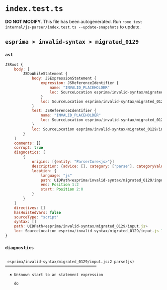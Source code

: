 # `index.test.ts`

**DO NOT MODIFY**. This file has been autogenerated. Run `rome test internal/js-parser/index.test.ts --update-snapshots` to update.

## `esprima > invalid-syntax > migrated_0129`

### `ast`

```javascript
JSRoot {
	body: [
		JSDoWhileStatement {
			body: JSExpressionStatement {
				expression: JSReferenceIdentifier {
					name: "INVALID_PLACEHOLDER"
					loc: SourceLocation esprima/invalid-syntax/migrated_0129/input.js 2:0-2:0
				}
				loc: SourceLocation esprima/invalid-syntax/migrated_0129/input.js 2:0-2:0
			}
			test: JSReferenceIdentifier {
				name: "INVALID_PLACEHOLDER"
				loc: SourceLocation esprima/invalid-syntax/migrated_0129/input.js 2:0-2:0
			}
			loc: SourceLocation esprima/invalid-syntax/migrated_0129/input.js 1:0-2:0
		}
	]
	comments: []
	corrupt: true
	diagnostics: [
		{
			origins: [{entity: "ParserCore<js>"}]
			description: {advice: [], category: ["parse"], categoryValue: "js", message: [RAW_MARKUP {value: "Unknown start to an "}, "statement expression"]}
			location: {
				language: "js"
				path: UIDPath<esprima/invalid-syntax/migrated_0129/input.js>
				end: Position 1:2
				start: Position 2:0
			}
		}
	]
	directives: []
	hasHoistedVars: false
	sourceType: "script"
	syntax: []
	path: UIDPath<esprima/invalid-syntax/migrated_0129/input.js>
	loc: SourceLocation esprima/invalid-syntax/migrated_0129/input.js 1:0-2:0
}
```

### `diagnostics`

```

 esprima/invalid-syntax/migrated_0129/input.js:2 parse(js) ━━━━━━━━━━━━━━━━━━━━━━━━━━━━━━━━━━━━━━━━━

  ✖ Unknown start to an statement expression

    do


```
